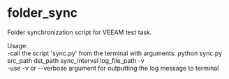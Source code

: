 # folder_sync
Folder synchronization script for VEEAM test task.<br />

Usage:<br />
-call the script 'sync.py' from the terminal with arguments: python sync.py src_path dst_path sync_interval log_file_path -v <br />
-use -v or --verbose argument for outputting the log message to terminal
